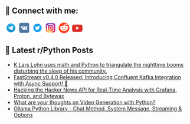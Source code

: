 ## 🔎 Connect with me:
[<img src="https://github.com/bullbesh/bullbesh/blob/main/images/Telegram.png" width="32" height="32" />](https://t.me/bullbesh)
[<img src="https://github.com/bullbesh/bullbesh/blob/main/images/VK.png" width="32" height="32" />](https://vk.com/bullbesh)
[<img src="https://github.com/bullbesh/bullbesh/blob/main/images/Twitter.png" width="32" height="32" />](https://twitter.com/bullbesh1)
[<img src="https://github.com/bullbesh/bullbesh/blob/main/images/Instagram.png" width="32" height="32" />](https://www.instagram.com/bullbesh)
[<img src="https://github.com/bullbesh/bullbesh/blob/main/images/Reddit.png" width="32" height="32" />](https://www.reddit.com/user/bullbesh)
[<img src="https://github.com/bullbesh/bullbesh/blob/main/images/YouTube.png" width="32" height="32" />](https://www.youtube.com/channel/UCtfjRs6uzgq5mfm8S06WTcg)

## 📕 Latest r/Python Posts
<!-- BLOG-POST-LIST:START -->
- [K Lars Lohn uses math and Python to triangulate the nighttime booms disturbing the sleep of his community.](https://www.reddit.com/r/Python/comments/1aerjpc/k_lars_lohn_uses_math_and_python_to_triangulate/)
- [FastStream v0.4.0 Released: Introducing Confluent Kafka Integration with Async Support! 🚀](https://www.reddit.com/r/Python/comments/1aerhpf/faststream_v040_released_introducing_confluent/)
- [Hacking the Hacker News API for Real-Time Analysis with Grafana, Proton, and Bytewax](https://www.reddit.com/r/Python/comments/1aer5fu/hacking_the_hacker_news_api_for_realtime_analysis/)
- [What are your thoughts on Video Generation with Python?](https://www.reddit.com/r/Python/comments/1aem1kh/what_are_your_thoughts_on_video_generation_with/)
- [Ollama Python Library - Chat Method, System Message, Streaming &amp; Options](https://www.reddit.com/r/Python/comments/1ael05l/ollama_python_library_chat_method_system_message/)
<!-- BLOG-POST-LIST:END -->
